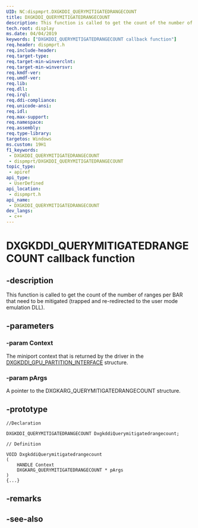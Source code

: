```yaml
---
UID: NC:dispmprt.DXGKDDI_QUERYMITIGATEDRANGECOUNT
title: DXGKDDI_QUERYMITIGATEDRANGECOUNT
description: This function is called to get the count of the number of ranges per BAR that need to be mitigated.
tech.root: display
ms.date: 04/04/2019
keywords: ["DXGKDDI_QUERYMITIGATEDRANGECOUNT callback function"]
req.header: dispmprt.h
req.include-header: 
req.target-type: 
req.target-min-winverclnt: 
req.target-min-winversvr: 
req.kmdf-ver: 
req.umdf-ver: 
req.lib: 
req.dll: 
req.irql: 
req.ddi-compliance: 
req.unicode-ansi: 
req.idl: 
req.max-support: 
req.namespace: 
req.assembly: 
req.type-library: 
targetos: Windows
ms.custom: 19H1
f1_keywords:
 - DXGKDDI_QUERYMITIGATEDRANGECOUNT
 - dispmprt/DXGKDDI_QUERYMITIGATEDRANGECOUNT
topic_type:
 - apiref
api_type:
 - UserDefined
api_location:
 - dispmprt.h
api_name:
 - DXGKDDI_QUERYMITIGATEDRANGECOUNT
dev_langs:
 - c++
---
```


# DXGKDDI_QUERYMITIGATEDRANGECOUNT callback function


## -description

This function is called to get the count of the number of ranges per BAR that need to be mitigated (trapped and re-redirected to the user mode emulation DLL).

## -parameters

### -param Context

The miniport context that is returned by the driver in the [DXGKDDI_GPU_PARTITION_INTERFACE](ns-dispmprt-_dxgkddi_gpu_partition_interface.md) structure.

### -param pArgs

A pointer to the DXGKARG_QUERYMITIGATEDRANGECOUNT structure.

## -prototype

```
//Declaration

DXGKDDI_QUERYMITIGATEDRANGECOUNT DxgkddiQuerymitigatedrangecount; 

// Definition

VOID DxgkddiQuerymitigatedrangecount 
(
	HANDLE Context
	DXGKARG_QUERYMITIGATEDRANGECOUNT * pArgs
)
{...}

```

## -remarks

## -see-also

